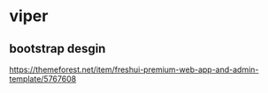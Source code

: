 # viper

## bootstrap desgin
https://themeforest.net/item/freshui-premium-web-app-and-admin-template/5767608
